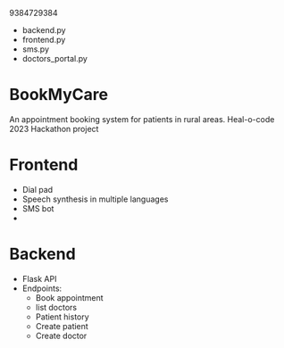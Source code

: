 9384729384
- backend.py
- frontend.py
- sms.py
- doctors_portal.py

# BookMyCare
An appointment booking system for patients in rural areas. Heal-o-code 2023 Hackathon project

# Frontend
- Dial pad
- Speech synthesis in multiple languages
- SMS bot
- 

# Backend
- Flask API
- Endpoints:
	- Book appointment
	- list doctors
	- Patient history
	- Create patient
	- Create doctor
